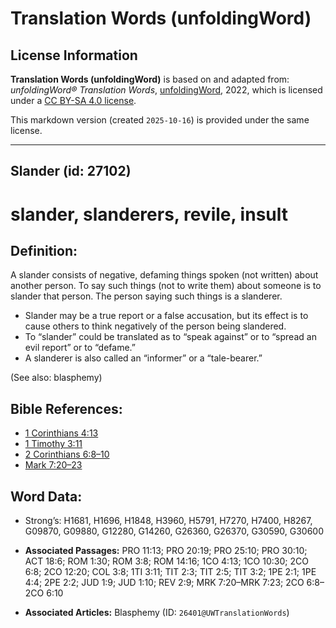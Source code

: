 # Translation Words (unfoldingWord)

## License Information

**Translation Words (unfoldingWord)** is based on and adapted from: _unfoldingWord® Translation Words_, [unfoldingWord](https://unfoldingword.org/utw), 2022, which is licensed under a [CC BY-SA 4.0 license](https://creativecommons.org/licenses/by-sa/4.0/legalcode.en).

This markdown version (created `2025-10-16`) is provided under the same license.



--------------------------------

## Slander (id: 27102)

slander, slanderers, revile, insult
===================================

Definition:
-----------

A slander consists of negative, defaming things spoken (not written) about another person. To say such things (not to write them) about someone is to slander that person. The person saying such things is a slanderer.

* Slander may be a true report or a false accusation, but its effect is to cause others to think negatively of the person being slandered.
* To “slander” could be translated as to “speak against” or to “spread an evil report” or to “defame.”
* A slanderer is also called an “informer” or a “tale\-bearer.”

(See also: blasphemy)

Bible References:
-----------------

* [1 Corinthians 4:13](https://ref.ly/1Cor4:13)
* [1 Timothy 3:11](https://ref.ly/1Tim3:11)
* [2 Corinthians 6:8–10](https://ref.ly/2Cor6:8-2Cor6:10)
* [Mark 7:20–23](https://ref.ly/Mark7:20-Mark7:23)

Word Data:
----------

* Strong’s: H1681, H1696, H1848, H3960, H5791, H7270, H7400, H8267, G09870, G09880, G12280, G14260, G26360, G26370, G30590, G30600

* **Associated Passages:** PRO 11:13; PRO 20:19; PRO 25:10; PRO 30:10; ACT 18:6; ROM 1:30; ROM 3:8; ROM 14:16; 1CO 4:13; 1CO 10:30; 2CO 6:8; 2CO 12:20; COL 3:8; 1TI 3:11; TIT 2:3; TIT 2:5; TIT 3:2; 1PE 2:1; 1PE 4:4; 2PE 2:2; JUD 1:9; JUD 1:10; REV 2:9; MRK 7:20–MRK 7:23; 2CO 6:8–2CO 6:10
* **Associated Articles:** Blasphemy (ID: `26401@UWTranslationWords`)

